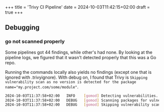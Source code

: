 +++
title = 'Trivy CI Pipeline'
date = 2024-10-03T11:42:15+02:00
draft = true
+++




## Debugging

### go not scanned properly
Some pipelines got 44 findings, while other's had none. By looking at the pipeline logs, we figured that it wasn't detected properly that this was a Go repo. 

Running the commands locally also yields no findings (except one that is ignored with .trivyignore). With debug on, I found that Trivy is `Skipping vulnerability scan as no version is detected for the package name="my.project.com/some/module"`. 

```sh
2024-10-03T11:37:58+02:00	INFO	[gomod] Detecting vulnerabilities...
2024-10-03T11:37:58+02:00	DEBUG	[gomod] Scanning packages for vulnerabilities	file_path="go.mod"
2024-10-03T11:37:58+02:00	DEBUG	[gomod] Skipping vulnerability scan as no version is detected for the package name="my.project.com/some/module"
```

